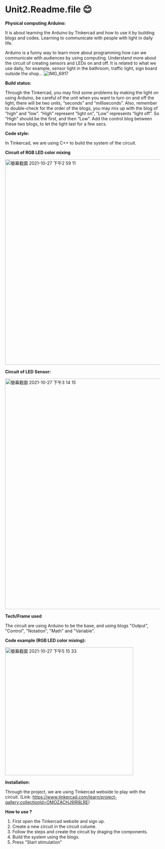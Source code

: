 # Unit2.Readme.file 	:blush:
__Physical computing Arduino:__ 

It is about learning the Arduino by Tinkercad and how to use it by building blogs and codes. Learning to communicate with people with light in daily life. 

Arduino is a funny way to learn more about programming how can we communicate with audiences by using computing. Understand more about the circuit of creating sensors and LEDs on and off. It is related to what we use daily, for example, sensor light in the bathroom, traffic light, sign board outside the shop…
![IMG_6917](https://user-images.githubusercontent.com/93260529/139108914-b21f85f1-b993-4a53-9537-fdf52bc637a8.jpg)

__Build status:__

Through the Tinkercad, you may find some problems by making the light on using Arduino, be careful of the unit when you want to turn on and off the light, there will be two units, “seconds” and “milliseconds”. Also, remember to double-check for the order of the blogs, you may mix up with the blog of “high” and “low”. “High” represent “light on”, “Low” represents “light off”. So “High” should be the first, and then “Low”. Add the control blog between these two blogs, to let the light last for a few secs.

__Code style:__

In Tinkercad, we are using C++  to build the system of the circuit. 

__Circuit of RGB LED color mixing__

<img width="669" alt="螢幕截圖 2021-10-27 下午2 59 11" src="https://user-images.githubusercontent.com/93260529/139104307-9b94c0e1-efb0-4565-a194-fd3cfffa8341.png">

__Circuit of LED Sensor:__

<img width="751" alt="螢幕截圖 2021-10-27 下午3 14 15" src="https://user-images.githubusercontent.com/93260529/139103701-f30bcc6c-5043-42fe-b86a-a0fc417dfe81.png">

__Tech/Frame used__

The circuit are using Arduino to be the base, and using blogs "Output", "Control", "Notation", "Math" and "Variable". 

__Code example (RGB LED color mixing):__

<img width="417" alt="螢幕截圖 2021-10-27 下午5 15 33" src="https://user-images.githubusercontent.com/93260529/139105637-11fd0f61-61da-4097-b3a0-0f1e9150c857.png">

__Installation:__

Through the project, we are using Tinkercad webside to play with the circuit. (Link: https://www.tinkercad.com/learn/project-gallery;collectionId=OMOZACHJ9IR8LRE)

__How to use ?__

1. First open the Tinkercad website and sign up. 
2. Create a new circuit in the circuit colume. 
3. Follow the steps and create the circuit by draging the components. 
4. Build the system using the blogs. 
5. Press "Start stimulation"
